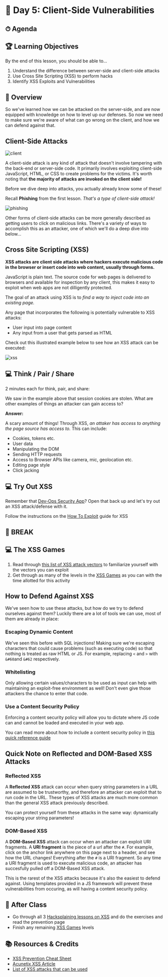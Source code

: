 # 📜 Day 5: Client-Side Vulnerabilities

## ⏱ Agenda

## 🏆 Learning Objectives

By the end of this lesson, you should be able to...

1. Understand the difference between server-side and client-side attacks
1. Use Cross Site Scripting (XSS) to perform hacks
1. Identify XSS Exploits and Vulnerabilities

## 📖 Overview

So we've learned how we can be attacked on the server-side, and are now equipped with knowledge on how to level up our defenses. So now we need to make sure we're aware of what can go wrong on the client, and how we can defend against that.

## Client-Side Attacks

![client](Lesson5Assets/client.jpeg)

A client-side attack is any kind of attack that doesn't involve tampering with the back-end or server-side code. It primarily involves exploiting client-side JavaScript, HTML, or CSS to create problems for the victims. It's worth noting that **the majority of attacks are invoked on the client side!**

Before we dive deep into attacks, you actually already know some of these!

Recall **Phishing** from the first lesson. _That's a type of client-side attack!_

![phishing](Lesson5Assets/phishing.jpg)

Other forms of client-side attacks can be more generally described as getting users to click on malicious links. There's a variety of ways to accomplish this as an attacker, one of which we'll do a deep dive into below...

## Cross Site Scripting (XSS)

**XSS attacks are client side attacks where hackers execute malicious code in the browser or insert code into web content, usually through forms.**

JavaScript is plain text. The source code for web pages is delivered to browsers and available for inspection by any client, this makes it easy to exploit when web apps are not dilligently protected.

The goal of an attack using XSS is to _find a way to inject code into an existing page._

Any page that incorporates the following is potentially vulnerable to XSS attacks:

- User input into page content
- Any input from a user that gets parsed as HTML

Check out this illustrated example below to see how an XSS attack can be executed:

![xss](Lesson5Assets/xss.png)

## 💻 Think / Pair / Share

2 minutes each for think, pair, and share:

We saw in the example above that session cookies are stolen. What are other examples of things an attacker can gain access to?

**Answer:**

A scary amount of things! Through XSS, _an attaker has access to anything the page source has access to._ This can include:

- Cookies, tokens etc.
- User data
- Manipulating the DOM
- Sending HTTP requests
- Access to Browser APIs like camera, mic, geolocation etc.
- Editing page style
- Click jacking

## 💻 Try Out XSS

Remember that [Dev-Ops Security App](https://github.com/Make-School-Courses/DevOps-Security-App)? Open that back up and let's try out an XSS attack/defense with it.

Follow the instructions on the [How To Exploit](https://github.com/Make-School-Courses/DevOps-Security-App/blob/master/HOW-TO-EXPLOIT.md#xss) guide for XSS

## 🌴 BREAK

## 💻 The XSS Games

1. Read through [this list of XSS attack vectors](https://www.acunetix.com/websitesecurity/cross-site-scripting/) to familiarize yourself with the vectors you can exploit
1. Get through as many of the levels in the [XSS Games](https://xss-game.appspot.com) as you can with the time allotted for this activity

## How to Defend Against XSS

We've seen how to use these attacks, but how do we try to defend ourselves against them? Luckily there are a lot of tools we can use, most of them are already in place:

### Escaping Dynamic Content

We've seen this before with SQL injections! Making sure we're escaping characters that could cause problems (such as executing code) so that nothing is treated as raw HTML or JS. For example, replacing `<` and `>` with `&#60`and `&#62` respectively.

### Whitelisting

Only allowing certain values/characters to be used as input can help with maintaining an exploit-free environment as well! Don't even give those attackers the chance to enter that code.

### Use a Content Security Policy

Enforcing a content security policy will allow you to dictate where JS code can and cannot be loaded and executed in your web app. 

You can read more about how to include a content security policy in [this quick reference guide](https://content-security-policy.com/)

## Quick Note on Reflected and DOM-Based XSS Attacks

### Reflected XSS

A **Reflected XSS** attack can occur when query string parameters in a URL are assumed to be trustworthy, and therefore an attacker can exploit that to run code in the URL. These types of XSS attacks are much more common than the general XSS attack previously described.

You can protect yourself from these attacks in the same way: dynamically escaping your string parameters!

### DOM-Based XSS

A **DOM-Based XSS** attack can occur when an attacker can exploit URI fragments. A **URI fragment** is the piece of a url after the `#`. For example, click on the anchor link anywhere on this page next to a header, and see how the URL changes! Everything after the `#` is a URI fragment. So any time a URI fragment is used to execute malicious code, an attacker has succesfully pulled off a DOM-Based XSS attack.

This is the rarest of the XSS attacks because it's also the easiest to defend against. Using templates provided in a JS framework will prevent these vulnerabilities from occuring, as will having a content security policy.


## 🌃 After Class

- Go through all 3 [Hacksplaining lessons on XSS](https://www.hacksplaining.com/lessons) and do the exercises and read the prevention page
- Finish any remaining [XSS Games](https://xss-game.appspot.com) levels

## 📚 Resources & Credits

- [XSS Prevention Cheat Sheet](https://www.owasp.org/index.php/XSS_(Cross_Site_Scripting)_Prevention_Cheat_Sheet)
- [Acunetix XSS Article](https://www.acunetix.com/websitesecurity/cross-site-scripting/)
- [List of XSS attacks that can be used](https://gist.github.com/kurobeats/9a613c9ab68914312cbb415134795b45)
